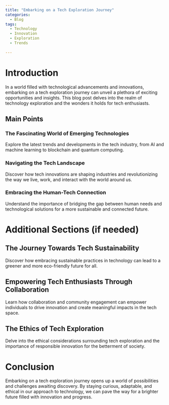 ```yaml
---
title: "Embarking on a Tech Exploration Journey"
categories:
  - Blog
tags:
  - Technology
  - Innovation
  - Exploration
  - Trends
  
---
```


# Introduction
In a world filled with technological advancements and innovations, embarking on a tech exploration journey can unveil a plethora of exciting opportunities and insights. This blog post delves into the realm of technology exploration and the wonders it holds for tech enthusiasts.

## Main Points
### The Fascinating World of Emerging Technologies
Explore the latest trends and developments in the tech industry, from AI and machine learning to blockchain and quantum computing.

### Navigating the Tech Landscape
Discover how tech innovations are shaping industries and revolutionizing the way we live, work, and interact with the world around us.

### Embracing the Human-Tech Connection
Understand the importance of bridging the gap between human needs and technological solutions for a more sustainable and connected future.

# Additional Sections (if needed)
## The Journey Towards Tech Sustainability
Discover how embracing sustainable practices in technology can lead to a greener and more eco-friendly future for all.

## Empowering Tech Enthusiasts Through Collaboration
Learn how collaboration and community engagement can empower individuals to drive innovation and create meaningful impacts in the tech space.

## The Ethics of Tech Exploration
Delve into the ethical considerations surrounding tech exploration and the importance of responsible innovation for the betterment of society.

# Conclusion
Embarking on a tech exploration journey opens up a world of possibilities and challenges awaiting discovery. By staying curious, adaptable, and ethical in our approach to technology, we can pave the way for a brighter future filled with innovation and progress.